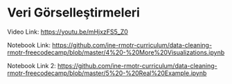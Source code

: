 # Veri Görselleştirmeleri

Video Link: https://youtu.be/mHjxzFS5_Z0

Notebook Link: https://github.com/ine-rmotr-curriculum/data-cleaning-rmotr-freecodecamp/blob/master/4%20-%20More%20Visualizations.ipynb

Notebook Link 2: https://github.com/ine-rmotr-curriculum/data-cleaning-rmotr-freecodecamp/blob/master/5%20-%20Real%20Example.ipynb
